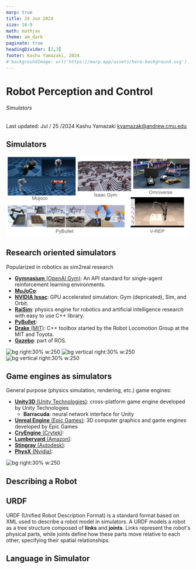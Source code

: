 ```yaml
---
marp: true
title: 24 Jun 2024
size: 16:9
math: mathjax
theme: am_dark
paginate: true
headingDivider: [2,3]
footer: Kashu Yamazaki, 2024
# backgroundImage: url('https://marp.app/assets/hero-background.svg')
---
```


<!-- _class: cover_b -->
<!-- _header: "" -->
<!-- _footer: "" -->
<!-- _paginate: "" -->
<!-- _backgroundImage: url('https://marp.app/assets/hero-background.svg') -->

# Robot Perception and Control

###### Simulators

Last updated: Jul / 25 /2024
Kashu Yamazaki
kyamazak@andrew.cmu.edu

## Simulators

![#center](img/simulators.png)

## Research oriented simulators

Popularized in robotics as sim2real research
- [**Gymnasium** (OpenAI Gym)](https://gymnasium.farama.org/): An API standard for single-agent reinforcement learning environments.
- [**MuJoCo**](https://mujoco.org/):
- [**NVIDIA Issac**](https://developer.nvidia.com/isaac-gym): GPU accelerated simulation: Gym (depricated), Sim, and Orbit.
- [**RaiSim**](https://github.com/raisimTech/raisimlib): physics engine for robotics and artificial intelligence research with easy to use C++ library.
- [**PyBullet**](https://pybullet.org/wordpress/):
- [**Drake** (MIT)](https://drake.mit.edu/): C++ toolbox started by the Robot Locomotion Group at the MIT and Toyota.
- [**Gazebo**](http://gazebosim.org/): part of ROS.

![bg right:30% w:250](https://gymnasium.farama.org/_images/lunar_lander.gif)
![bg vertical right:30% w:250](https://raisim.com/_images/anymals.png)
![bg vertical right:30% w:250](https://github.com/caelan/pddlstream/raw/d0eb256e88b8b5174fbd136a82867fd9e9cebc67/images/drake_kuka.png)


## Game engines as simulators

General purpose (physics simulation, rendering, etc.) game engines:
- [**Unity3D** (Unity Technologies)](https://unity.com/products/unity-engine): cross-platform game engine developed by Unity Technologies
    - **Barracuda**: neural network interface for Unity
- [**Unreal Engine** (Epic Games)](): 3D computer graphics and game engines developed by Epic Games
- [**CryEngine** (Crytek)]():
- [**Lumberyard** (Amazon)]():
- [**Stingray** (Autodesk)]():
- [**PhysX** (Nvidia)](https://www.nvidia.com/en-us/drivers/physx/physx-9-19-0218-driver/):

![bg right:30% w:250](https://miro.medium.com/v2/resize:fit:1400/format:webp/0*fdQupctfwzssnwcE)

## Describing a Robot

## URDF 

URDF (Unified Robot Description Format) is a standard format based on XML used to describe a robot model in simulators. A URDF models a robot as a tree structure composed of **links** and **joints**. Links represent the robot's physical parts, while joints define how these parts move relative to each other, specifying their spatial relationships.

## Language in Simulator


